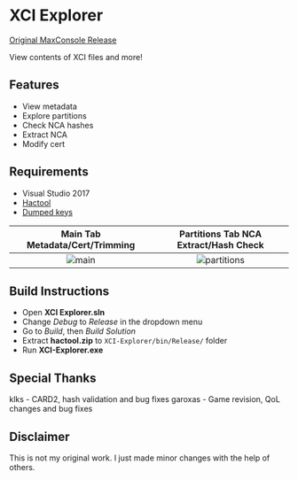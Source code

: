 # XCI Explorer

[Original MaxConsole Release](https://www.maxconsole.com/threads/exclusive-xci-explorer-released-for-switch-game-cartridge-backups.47046/)

View contents of XCI files and more!

## Features
* View metadata
* Explore partitions
* Check NCA hashes
* Extract NCA
* Modify cert

## Requirements
* Visual Studio 2017
* [Hactool](https://github.com/SciresM/hactool/releases)
* [Dumped keys](https://gbatemp.net/threads/how-to-get-switch-keys-for-hactool-xci-decrypting.506978/)

Main Tab Metadata/Cert/Trimming | Partitions Tab NCA Extract/Hash Check
:-------------------------:|:-------------------------:
![main](https://imgur.com/tO5oPq4.jpg) | ![partitions](https://imgur.com/U7FpWr2.jpg)

## Build Instructions
* Open **XCI Explorer.sln**
* Change *Debug* to *Release* in the dropdown menu
* Go to *Build*, then *Build Solution*
* Extract **hactool.zip** to `XCI-Explorer/bin/Release/` folder
* Run **XCI-Explorer.exe**

## Special Thanks
klks - CARD2, hash validation and bug fixes
garoxas - Game revision, QoL changes and bug fixes

## Disclaimer
This is not my original work. I just made minor changes with the help of others.